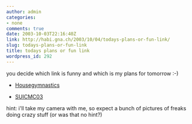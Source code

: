 ```yaml
---
author: admin
categories:
- none
comments: true
date: 2003-10-03T22:16:40Z
link: http://habi.gna.ch/2003/10/04/todays-plans-or-fun-link/
slug: todays-plans-or-fun-link
title: todays plans or fun link
wordpress_id: 292
---
```


you decide which link is funny and which is my plans for tomorrow :-)



	
  * [Housegymnastics](http://www.housegymnastics.com/)

	
  * [SUICMC03](http://www.suicmc03.ch/)


hint: i'll take my camera with me, so expect a bunch of pictures of freaks doing crazy stuff (or was that no hint?)
